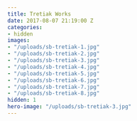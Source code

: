 ```yaml
---
title: Tretiak Works
date: 2017-08-07 21:19:00 Z
categories:
- hidden
images:
- "/uploads/sb-tretiak-1.jpg"
- "/uploads/sb-tretiak-2.jpg"
- "/uploads/sb-tretiak-3.jpg"
- "/uploads/sb-tretiak-4.jpg"
- "/uploads/sb-tretiak-5.jpg"
- "/uploads/sb-tretiak-6.jpg"
- "/uploads/sb-tretiak-7.jpg"
- "/uploads/sb-tretiak-8.jpg"
hidden: 1
hero-image: "/uploads/sb-tretiak-3.jpg"
---
```


